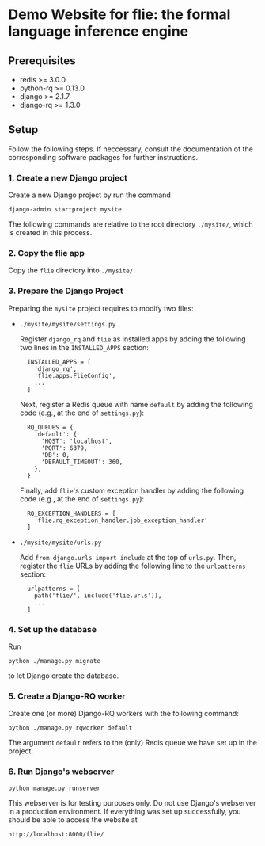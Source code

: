# Demo Website for flie: the formal language inference engine

## Prerequisites
- redis >= 3.0.0
- python-rq >= 0.13.0
- django >= 2.1.7
- django-rq >= 1.3.0

## Setup
Follow the following steps. If neccessary, consult the documentation of the corresponding software packages for further instructions.

### 1. Create a new Django project
Create a new Django project by run the command

    django-admin startproject mysite

The following commands are relative to the root directory `./mysite/`, which is created in this process.

### 2. Copy the flie app
Copy the `flie` directory into `./mysite/`.

### 3. Prepare the Django Project
Preparing the `mysite` project requires to modify two files:

- `./mysite/mysite/settings.py`

  Register `django_rq` and `flie` as installed apps by adding the following two lines in the `INSTALLED_APPS` section:

        INSTALLED_APPS = [
          'django_rq',
          'flie.apps.FlieConfig',
          ...
        ]

  Next, register a Redis queue with name `default` by adding the following code (e.g., at the end of `settings.py`):
  
        RQ_QUEUES = {
          'default': {
            'HOST': 'localhost',
            'PORT': 6379,
            'DB': 0,
            'DEFAULT_TIMEOUT': 360,
          },
        }

  Finally, add `flie`'s custom exception handler by adding the following code (e.g., at the end of `settings.py`):

        RQ_EXCEPTION_HANDLERS = [
          'flie.rq_exception_handler.job_exception_handler'
        ]
- `./mysite/mysite/urls.py`

  Add `from django.urls import include` at the top of `urls.py`.
  Then, register the `flie` URLs by adding the following line to the `urlpatterns` section:
  
        urlpatterns = [
          path('flie/', include('flie.urls')),
          ...
        ]

### 4. Set up the database
Run

    python ./manage.py migrate

to let Django create the database.

### 5. Create a Django-RQ worker
Create one (or more) Django-RQ workers with the following command:

    python ./manage.py rqworker default

The argument `default` refers to the (only) Redis queue we have set up in the project.

### 6. Run Django's webserver

    python manage.py runserver

This webserver is for testing purposes only. Do not use Django's webserver in a production environment.
If everything was set up successfully, you should be able to access the website at

    http://localhost:8000/flie/
